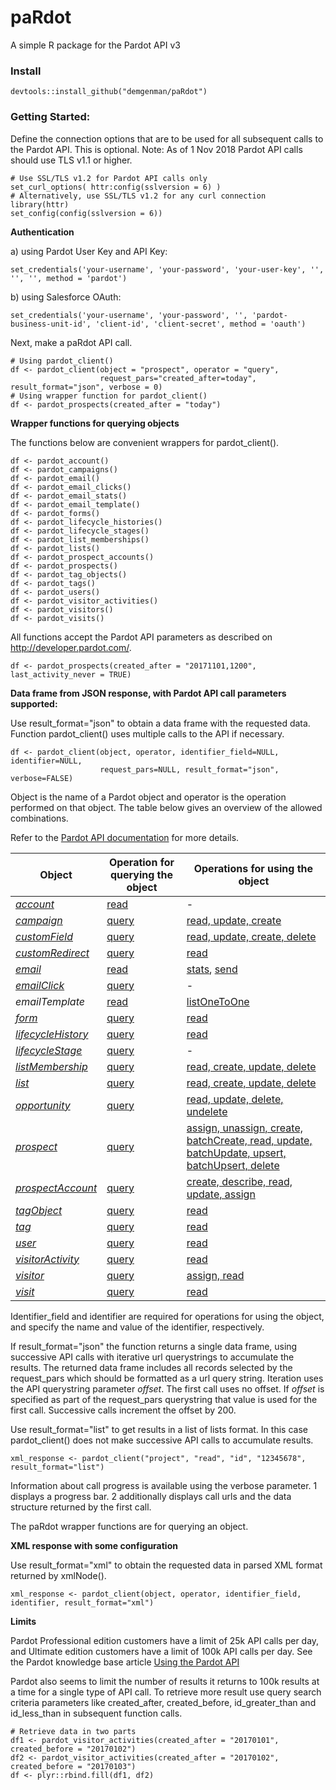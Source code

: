 # paRdot
A simple R package for the Pardot API v3

### Install
```
devtools::install_github("demgenman/paRdot")
```

### Getting Started:

Define the connection options that are to be used for all subsequent calls to the Pardot API. This is optional. Note: As of 1 Nov 2018 Pardot API calls should use TLS v1.1 or higher.

```
# Use SSL/TLS v1.2 for Pardot API calls only
set_curl_options( httr:config(sslversion = 6) ) 
# Alternatively, use SSL/TLS v1.2 for any curl connection
library(httr)
set_config(config(sslversion = 6)) 
```

**Authentication**

a) using Pardot User Key and API Key:

```
set_credentials('your-username', 'your-password', 'your-user-key', '', '', '', method = 'pardot')
```
b) using Salesforce OAuth:
```
set_credentials('your-username', 'your-password', '', 'pardot-business-unit-id', 'client-id', 'client-secret', method = 'oauth')
```

Next, make a paRdot API call.

```
# Using pardot_client()
df <- pardot_client(object = "prospect", operator = "query", 
                    request_pars="created_after=today", result_format="json", verbose = 0)
# Using wrapper function for pardot_client()
df <- pardot_prospects(created_after = "today")
```

**Wrapper functions for querying objects**

The functions below are convenient wrappers for pardot_client(). 

```
df <- pardot_account()
df <- pardot_campaigns()
df <- pardot_email()
df <- pardot_email_clicks()
df <- pardot_email_stats()
df <- pardot_email_template()
df <- pardot_forms()
df <- pardot_lifecycle_histories()
df <- pardot_lifecycle_stages()
df <- pardot_list_memberships()
df <- pardot_lists()
df <- pardot_prospect_accounts()
df <- pardot_prospects()
df <- pardot_tag_objects()
df <- pardot_tags()
df <- pardot_users()
df <- pardot_visitor_activities()
df <- pardot_visitors()
df <- pardot_visits()
```

All functions accept the Pardot API parameters as described on http://developer.pardot.com/.

```
df <- pardot_prospects(created_after = "20171101,1200", last_activity_never = TRUE)
```

**Data frame from JSON response, with Pardot API call parameters supported:**

Use result_format="json" to obtain a data frame with the requested data. Function pardot_client() uses multiple calls to the API if necessary.

```
df <- pardot_client(object, operator, identifier_field=NULL, identifier=NULL, 
                    request_pars=NULL, result_format="json", verbose=FALSE)
```

Object is the name of a Pardot object and operator is the operation performed on that object. The table below gives an overview of the allowed combinations. 

Refer to the [Pardot API documentation](http://developer.pardot.com/) for more details.

Object | Operation for querying the object | Operations for using the object
--- | --- | ---
[_account_](http://developer.pardot.com/kb/object-field-references/#account) | [read](http://developer.pardot.com/kb/api-version-3/accounts/) | -
[_campaign_](http://developer.pardot.com/kb/object-field-references/#campaign) | [query](http://developer.pardot.com/kb/api-version-3/campaigns/) | [read, update, create](http://developer.pardot.com/kb/api-version-3/campaigns/#using-campaigns)
[_customField_](http://developer.pardot.com/kb/object-field-references/#custom-field) | [query](http://developer.pardot.com/kb/api-version-3/custom-fields/) | [read, update, create, delete](http://developer.pardot.com/kb/api-version-3/custom-fields/#using-custom-fields)
[_customRedirect_](http://developer.pardot.com/kb/object-field-references/#custom-redirect) | [query](http://developer.pardot.com/kb/api-version-3/custom-redirects/) | [read](http://developer.pardot.com/kb/api-version-3/custom-redirects/#using-custom-redirects)
[_email_](http://developer.pardot.com/kb/object-field-references/#email) | [read](http://developer.pardot.com/kb/api-version-3/emails/) | [stats](http://developer.pardot.com/kb/api-version-3/emails/#querying-email-stats), [send](http://developer.pardot.com/kb/api-version-3/emails/#sending-one-to-one-emails)
[_emailClick_](http://developer.pardot.com/kb/object-field-references/#email-clicks) | [query](http://developer.pardot.com/kb/api-version-3/batch-email-clicks/) | -
_emailTemplate_ | [read](http://developer.pardot.com/kb/api-version-3/email-templates/) | [listOneToOne](http://developer.pardot.com/kb/api-version-3/email-templates/#list-one-to-one-email-templates)
[_form_](http://developer.pardot.com/kb/object-field-references/#form) | [query](http://developer.pardot.com/kb/api-version-3/forms/) | [read](http://developer.pardot.com/kb/api-version-3/forms/#using-forms)
[_lifecycleHistory_](http://developer.pardot.com/kb/object-field-references/#lifecycle-history) | [query](http://developer.pardot.com/kb/api-version-3/lifecycle-histories/) | [read](http://developer.pardot.com/kb/api-version-3/lifecycle-histories/#using-lifecycle-histories)
[_lifecycleStage_](http://developer.pardot.com/kb/object-field-references/#lifecycle-stage) | [query](http://developer.pardot.com/kb/api-version-3/lifecycle-stages/) | -
[_listMembership_](http://developer.pardot.com/kb/object-field-references/#list-membership) | [query](http://developer.pardot.com/kb/api-version-3/list-memberships/) | [read, create, update, delete](http://developer.pardot.com/kb/api-version-3/list-memberships/#using-list-memberships)
[_list_](http://developer.pardot.com/kb/object-field-references/#list) | [query](http://developer.pardot.com/kb/api-version-3/lists/) | [read, create, update, delete](http://developer.pardot.com/kb/api-version-3/lists/#using-lists)
[_opportunity_](http://developer.pardot.com/kb/object-field-references/#opportunity) | [query](http://developer.pardot.com/kb/api-version-3/opportunities/) | [read, update, delete, undelete](http://developer.pardot.com/kb/api-version-3/opportunities/#using-opportunities)
[_prospect_](http://developer.pardot.com/kb/object-field-references/#prospect) | [query](http://developer.pardot.com/kb/api-version-3/prospects/) | [assign, unassign, create, batchCreate, read, update, batchUpdate, upsert, batchUpsert, delete](http://developer.pardot.com/kb/api-version-3/prospects/#using-prospects)
[_prospectAccount_](http://developer.pardot.com/kb/object-field-references/#prospect-account) | [query](http://developer.pardot.com/kb/api-version-3/prospect-accounts/) | [create, describe, read, update, assign](http://developer.pardot.com/kb/api-version-3/prospect-accounts/#using-prospect-accounts)
[_tagObject_](http://developer.pardot.com/kb/object-field-references/#tag-object) | [query](http://developer.pardot.com/kb/api-version-3/tag-objects/) | [read](http://developer.pardot.com/kb/api-version-3/tag-objects/#using-tagobjects)
[_tag_](http://developer.pardot.com/kb/object-field-references/#tag) | [query](http://developer.pardot.com/kb/api-version-3/tags/) | [read](http://developer.pardot.com/kb/api-version-3/tags/#using-tags)
[_user_](http://developer.pardot.com/kb/object-field-references/#user) | [query](http://developer.pardot.com/kb/api-version-3/users/) | [read](http://developer.pardot.com/kb/api-version-3/users/#using-users)
[_visitorActivity_](http://developer.pardot.com/kb/object-field-references/#visitor-activity) | [query](http://developer.pardot.com/kb/api-version-3/visitor-activities/) | [read](http://developer.pardot.com/kb/api-version-3/visitor-activities/#using-visitor-activities)
[_visitor_](http://developer.pardot.com/kb/object-field-references/#visitor) | [query](http://developer.pardot.com/kb/api-version-3/visitors/) | [assign, read](http://developer.pardot.com/kb/api-version-3/visitors/#using-visitors)
[_visit_](http://developer.pardot.com/kb/object-field-references/#visit) | [query](http://developer.pardot.com/kb/api-version-3/visits/) | [read](http://developer.pardot.com/kb/api-version-3/visits/#using-visits)

Identifier_field and identifier are  required for operations for using the object, and specify the name and value of the identifier, respectively. 

If result_format="json" the function returns a single data frame, using successive API calls with iterative url querystrings to accumulate the results. The returned data frame includes all records selected by the request_pars which should be formatted as a url query string. Iteration uses the API querystring parameter _offset_. The first call uses no offset. If _offset_ is specified as part of the request_pars querystring that value is used for the first call. Successive calls increment the offset by 200. 

Use result_format="list" to get results in a list of lists format. In this case pardot_client() does not make successive API calls to accumulate results. 

```
xml_response <- pardot_client("project", "read", "id", "12345678", result_format="list")
```

Information about call progress is available using the verbose parameter. 1 displays a progress bar. 2 additionally displays call urls and the data structure returned by the first call.

The paRdot wrapper functions are for querying an object.  

**XML response with some configuration**

Use result_format="xml" to obtain the requested data in parsed XML format returned by xmlNode(). 

```
xml_response <- pardot_client(object, operator, identifier_field, identifier, result_format="xml")
```
**Limits**

Pardot Professional edition customers have a limit of 25k API calls per day, and Ultimate edition customers have a limit of 100k API calls per day. See the Pardot knowledge base article [Using the Pardot API](http://help.pardot.com/customer/portal/articles/2128635-using-the-pardot-api)

Pardot also seems to limit the number of results it returns to 100k results at a time for a single type of API call. To retrieve more result use query search criteria parameters like created_after, created_before, id_greater_than and id_less_than in subsequent function calls.
```
# Retrieve data in two parts
df1 <- pardot_visitor_activities(created_after = "20170101", created_before = "20170102")
df2 <- pardot_visitor_activities(created_after = "20170102", created_before = "20170103")
df <- plyr::rbind.fill(df1, df2)
```
